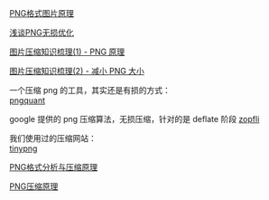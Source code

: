 [PNG格式图片原理](https://blog.csdn.net/asdzheng/article/details/51476818)

[浅谈PNG无损优化](https://www.jayxon.com/png-lossless-optimization/)

[图片压缩知识梳理(1) - PNG 原理](https://www.jianshu.com/p/5ad19825a3d0)

[图片压缩知识梳理(2) - 减小 PNG 大小](https://www.jianshu.com/p/324744087e24)

一个压缩 png 的工具，其实还是有损的方式：  
[pngquant](https://pngquant.org/)

google 提供的 png 压缩算法，无损压缩，针对的是 deflate 阶段
[zopfli](https://github.com/google/zopfli)

我们使用过的压缩网站：  
[tinypng](https://tinypng.com/)  

[PNG格式分析与压缩原理](https://www.myway5.com/index.php/2017/11/10/png%E6%A0%BC%E5%BC%8F%E5%88%86%E6%9E%90%E4%B8%8E%E5%8E%8B%E7%BC%A9%E5%8E%9F%E7%90%86/)

[PNG压缩原理](https://blog.csdn.net/hczhiyue/article/details/37745275)


